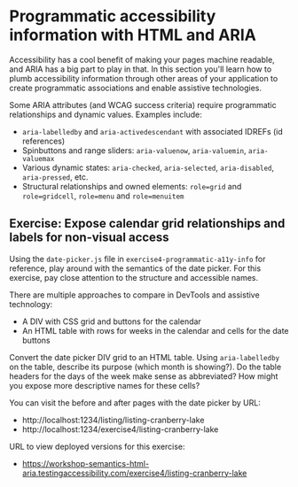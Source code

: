 # Programmatic accessibility information with HTML and ARIA

Accessibility has a cool benefit of making your pages machine readable, and ARIA has a big part to play in that. In this section you'll learn how to plumb accessibility information through other areas of your application to create programmatic associations and enable assistive technologies.

Some ARIA attributes (and WCAG success criteria) require programmatic relationships and dynamic values.
Examples include:

- `aria-labelledby` and `aria-activedescendant` with associated IDREFs (id references)
- Spinbuttons and range sliders: `aria-valuenow`, `aria-valuemin`, `aria-valuemax`
- Various dynamic states: `aria-checked`, `aria-selected`, `aria-disabled`, `aria-pressed`, etc.
- Structural relationships and owned elements: `role=grid` and `role=gridcell`, `role=menu` and `role=menuitem`

## Exercise: Expose calendar grid relationships and labels for non-visual access

Using the `date-picker.js` file in `exercise4-programmatic-a11y-info` for
reference, play around with the semantics of the date picker. For this
exercise, pay close attention to the structure and accessible names.

There are multiple approaches to compare in DevTools and assistive technology:

- A DIV with CSS grid and buttons for the calendar
- An HTML table with rows for weeks in the calendar and cells for the date buttons

Convert the date picker DIV grid to an HTML table. Using `aria-labelledby` on
the table, describe its purpose (which month is showing?). Do the table headers
for the days of the week make sense as abbreviated? How might you expose more
descriptive names for these cells?

You can visit the before and after pages with the date picker by URL:

- http://localhost:1234/listing/listing-cranberry-lake
- http://localhost:1234/exercise4/listing-cranberry-lake

URL to view deployed versions for this exercise:

- https://workshop-semantics-html-aria.testingaccessibility.com/exercise4/listing-cranberry-lake
